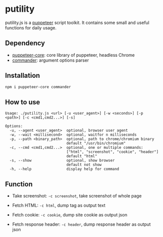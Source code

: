putility
=========

putility.js is a [puppeteer](https://github.com/puppeteer/puppeteer/) script toolkit. It contains some small and useful functions for daily usage.

## Dependency

- [puppeteer-core](https://github.com/puppeteer/puppeteer/): core library of puppeteer, headless Chrome
- [commander](https://github.com/tj/commander.js): argument options parser

## Installation

```bash
npm i puppeteer-core commander
```

## How to use

```
Usage: ./putility.js <url> [-u <user_agent>] [-w <seconds>] [-p <path>] [-c <cmd1,cmd2...>] [-s]

Options:
  -u, --agent <user_agent>  optional, browser user agent
  -w, --wait <millisecond>  optional, waitfor n milliseconds
  -p, --path <binary_path>  optional, path to chrome/chromium binary
                            default "/usr/bin/chromium"
  -c, --cmd <cmd1,cmd2...>  optional, one or multiple commands:
                            ["html", "screenshot", "cookie", "header"]
                            default "html"
  -s, --show                optional, show browser
                            default not show
  -h, --help                display help for command
```

## Function

- Take screenshot: `-c screenshot`, take screenshot of whole page

- Fetch HTML: `-c html`, dump <html> tag as output text

- Fetch cookie: `-c cookie`, dump site cookie as output json

- Fetch response header: `-c header`, dump response header as output json
